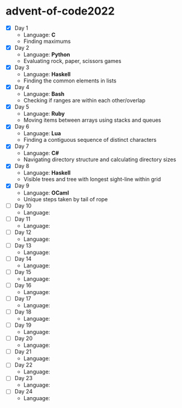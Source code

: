 # advent-of-code2022

- [x] Day 1
  - Language: **C**
  - Finding maximums
- [x] Day 2
  - Language: **Python**
  - Evaluating rock, paper, scissors games
- [x] Day 3
  - Language: **Haskell**
  - Finding the common elements in lists
- [x] Day 4
  - Language: **Bash**
  - Checking if ranges are within each other/overlap
- [x] Day 5
    - Language: **Ruby**
    - Moving items between arrays using stacks and queues
- [x] Day 6
  - Language: **Lua**
  - Finding a contiguous sequence of distinct characters
- [x] Day 7
  - Language: **C#**
  - Navigating directory structure and calculating directory sizes
- [x] Day 8
  - Language: **Haskell**
  - Visible trees and tree with longest sight-line within grid
- [x] Day 9
  - Language: **OCaml**
  - Unique steps taken by tail of rope
- [ ] Day 10
  - Language: 
- [ ] Day 11
  - Language:
- [ ] Day 12
  - Language:
- [ ] Day 13
  - Language:
- [ ] Day 14
  - Language:
- [ ] Day 15
  - Language:
- [ ] Day 16
  - Language:
- [ ] Day 17
  - Language:
- [ ] Day 18
  - Language:
- [ ] Day 19
  - Language:
- [ ] Day 20
  - Language:
- [ ] Day 21
  - Language:
- [ ] Day 22
  - Language:
- [ ] Day 23
  - Language:
- [ ] Day 24
  - Language:



